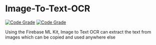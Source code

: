 # Image-To-Text-OCR

[![Code Grade](https://www.code-inspector.com/project/12162/score/svg)](https://frontend.code-inspector.com/project/12162/dashboard)
[![Code Grade](https://www.code-inspector.com/project/12162/status/svg)](https://frontend.code-inspector.com/project/12162/dashboard)

Using the Firebase ML Kit, Image to Text OCR can extract the text from images which can be copied and used anywhere else
